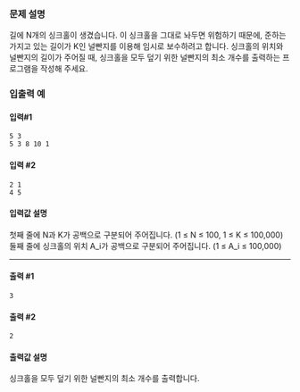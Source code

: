 ### 문제 설명
길에 N개의 싱크홀이 생겼습니다. 이 싱크홀을 그대로 놔두면 위험하기 때문에, 준하는 가지고 있는 길이가 K인 널빤지를 이용해 임시로 보수하려고 합니다. 싱크홀의 위치와 널빤지의 길이가 주어질 때, 싱크홀을 모두 덮기 위한 널빤지의 최소 개수를 출력하는 프로그램을 작성해 주세요.

### 입출력 예
#### 입력#1
```
5 3
5 3 8 10 1
```
#### 입력 #2
```
2 1
4 5
```
#### 입력값 설명
첫째 줄에 N과 K가 공백으로 구분되어 주어집니다. (1 ≤ N ≤ 100, 1 ≤ K ≤ 100,000)
둘째 줄에 싱크홀의 위치 A_i가 공백으로 구분되어 주어집니다. (1 ≤  A_i ≤ 100,000)

--- 
#### 출력 #1
```
3
```

#### 출력 #2
```
2
```

#### 출력값 설명
싱크홀을 모두 덮기 위한 널빤지의 최소 개수를 출력합니다.

